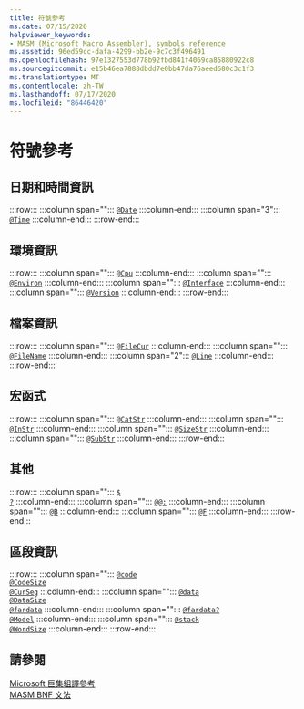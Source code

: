 ```yaml
---
title: 符號參考
ms.date: 07/15/2020
helpviewer_keywords:
- MASM (Microsoft Macro Assembler), symbols reference
ms.assetid: 96ed59cc-dafa-4299-bb2e-9c7c3f496491
ms.openlocfilehash: 97e1327553d778b92fbd841f4069ca85880922c8
ms.sourcegitcommit: e15b46ea7888dbdd7e0bb47da76aeed680c3c1f3
ms.translationtype: MT
ms.contentlocale: zh-TW
ms.lasthandoff: 07/17/2020
ms.locfileid: "86446420"
---
```

# <a name="symbols-reference"></a>符號參考

## <a name="date-and-time-information"></a>日期和時間資訊

:::row:::
   :::column span="":::
      [`@Date`](at-date.md)
   :::column-end:::
   :::column span="3":::
      [`@Time`](at-time.md)
   :::column-end:::
:::row-end:::

## <a name="environment-information"></a>環境資訊

:::row:::
   :::column span="":::
      [`@Cpu`](at-cpu.md)
   :::column-end:::
   :::column span="":::
      [`@Environ`](at-environ.md)
   :::column-end:::
   :::column span="":::
      [`@Interface`](at-interface.md)
   :::column-end:::
   :::column span="":::
      [`@Version`](at-version.md)
   :::column-end:::
:::row-end:::

## <a name="file-information"></a>檔案資訊

:::row:::
   :::column span="":::
      [`@FileCur`](at-filecur.md)
   :::column-end:::
   :::column span="":::
      [`@FileName`](at-filename.md)
   :::column-end:::
   :::column span="2":::
      [`@Line`](at-line.md)
   :::column-end:::
:::row-end:::

## <a name="macro-functions"></a>宏函式

:::row:::
   :::column span="":::
      [`@CatStr`](at-catstr.md)
   :::column-end:::
   :::column span="":::
      [`@InStr`](at-instr.md)
   :::column-end:::
   :::column span="":::
      [`@SizeStr`](at-sizestr.md)
   :::column-end:::
   :::column span="":::
      [`@SubStr`](at-substr.md)
   :::column-end:::
:::row-end:::

## <a name="miscellaneous"></a>其他

:::row:::
   :::column span="":::
      [`$`](dollar.md)<br/>[`?`](q.md)
   :::column-end:::
   :::column span="":::
      [`@@:`](at-at.md)
   :::column-end:::
   :::column span="":::
      [`@B`](at-b.md)
   :::column-end:::
   :::column span="":::
      [`@F`](at-f.md)
   :::column-end:::
:::row-end:::

## <a name="segment-information"></a>區段資訊

:::row:::
   :::column span="":::
      [`@code`](at-code.md)<br/>[`@CodeSize`](at-codesize.md)<br/>[`@CurSeg`](at-curseg.md)
   :::column-end:::
   :::column span="":::
      [`@data`](at-data.md)<br/>[`@DataSize`](at-datasize.md)<br/>[`@fardata`](at-fardata.md)
   :::column-end:::
   :::column span="":::
      [`@fardata?`](at-fardata-q.md)<br/>[`@Model`](at-model.md)
   :::column-end:::
   :::column span="":::
      [`@stack`](at-stack.md)<br/>[`@WordSize`](at-wordsize.md)
   :::column-end:::
:::row-end:::

## <a name="see-also"></a>請參閱

[Microsoft 巨集組譯參考](microsoft-macro-assembler-reference.md)\
[MASM BNF 文法](masm-bnf-grammar.md)
